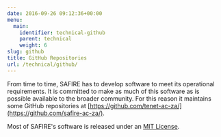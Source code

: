 ```yaml
--- 
date: 2016-09-26 09:12:36+00:00
menu: 
  main: 
    identifier: technical-github
    parent: technical
    weight: 6
slug: github
title: GitHub Repositories
url: /technical/github/
---
```


From time to time, SAFIRE has to develop software to meet its operational requirements. It is committed to make as much of this software as is possible available to the broader community. For this reason it maintains some GitHub repositories at [https://github.com/tenet-ac-za/](https://github.com/safire-ac-za/).

Most of SAFIRE's software is released under an [MIT License](https://opensource.org/licenses/MIT).
